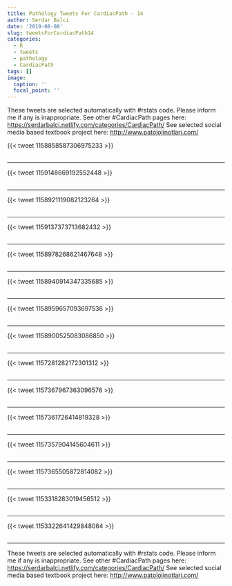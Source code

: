 ```yaml
---
title: Pathology Tweets For CardiacPath - 14
author: Serdar Balci
date: '2019-08-08'
slug: tweetsForCardiacPath14
categories:
  - R
  - tweets
  - pathology
  - CardiacPath
tags: []
image:
  caption: ''
  focal_point: ''
---
```



These tweets are selected automatically with #rstats code. Please inform me if any is inappropriate.
See other #CardiacPath pages here: https://serdarbalci.netlify.com/categories/CardiacPath/ 
See selected social media based textbook project here: http://www.patolojinotlari.com/

{{< tweet 1158858587306975233 >}}
<br>
<br>
<hr>
{{< tweet 1159148669192552448 >}}
<br>
<br>
<hr>
{{< tweet 1158921119082123264 >}}
<br>
<br>
<hr>
{{< tweet 1159137373713682432 >}}
<br>
<br>
<hr>
{{< tweet 1158978268621467648 >}}
<br>
<br>
<hr>
{{< tweet 1158940914347335685 >}}
<br>
<br>
<hr>
{{< tweet 1158959657093697536 >}}
<br>
<br>
<hr>
{{< tweet 1158900525083086850 >}}
<br>
<br>
<hr>
{{< tweet 1157281282172301312 >}}
<br>
<br>
<hr>
{{< tweet 1157367967363096576 >}}
<br>
<br>
<hr>
{{< tweet 1157361726414819328 >}}
<br>
<br>
<hr>
{{< tweet 1157357904145604611 >}}
<br>
<br>
<hr>
{{< tweet 1157365505872814082 >}}
<br>
<br>
<hr>
{{< tweet 1153318283019456512 >}}
<br>
<br>
<hr>
{{< tweet 1153322641429848064 >}}
<br>
<br>
<hr>


These tweets are selected automatically with #rstats code. Please inform me if any is inappropriate.
See other #CardiacPath pages here: https://serdarbalci.netlify.com/categories/CardiacPath/ 
See selected social media based textbook project here: http://www.patolojinotlari.com/
